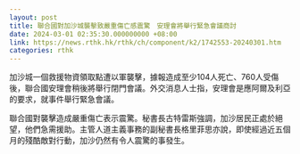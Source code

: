 ```yaml
---
layout: post
title: 聯合國對加沙城襲擊致嚴重傷亡感震驚　安理會將舉行緊急會議商討
date: 2024-03-01 02:35:30.000000000 +08:00
link: https://news.rthk.hk/rthk/ch/component/k2/1742553-20240301.htm
categories: rthk
---
```


加沙城一個救援物資領取點遭以軍襲擊，據報造成至少104人死亡、760人受傷後，聯合國安理會稍後將舉行閉門會議。外交消息人士指，安理會是應阿爾及利亞的要求，就事件舉行緊急會議。

聯合國對襲擊造成嚴重傷亡表示震驚。秘書長古特雷斯強調，加沙居民正處於絕望，他們急需援助。主管人道主義事務的副秘書長格里菲思亦說，即使經過近五個月的殘酷敵對行動，加沙仍然有令人震驚的事發生。
